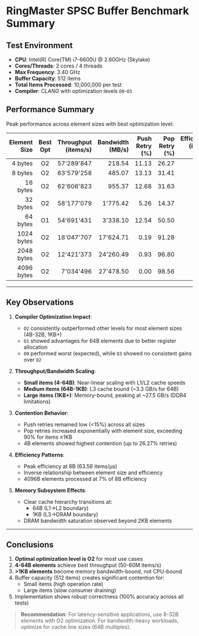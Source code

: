 # RingMaster SPSC Buffer Benchmark Summary

## Test Environment
- **CPU**: Intel(R) Core(TM) i7-6600U @ 2.60GHz (Skylake)
- **Cores/Threads**: 2 cores / 4 threads
- **Max Frequency**: 3.40 GHz
- **Buffer Capacity**: 512 items
- **Total Items Processed**: 10,000,000 per test
- **Compiler**: _CLANG_ with optimization levels `O0`-`O3`

## Performance Summary
Peak performance across element sizes with best optimization level:

| Element Size | Best Opt | Throughput<br>(items/s) | Bandwidth<br>(MB/s) | Push Retry<br>(%) | Pop Retry<br>(%) | Efficiency<br>(items/μs) |
| -----------: | :------: | ----------------------: | ------------------: | ----------------: | ---------------: | -----------------------: |
|      4 bytes |    O2    |            57'289'847 |             218.54 |            11.13 |           26.27 |                 57.29 |
|      8 bytes |    O2    |            63'579'258 |             485.07 |            13.13 |           31.41 |                 63.58 |
|     16 bytes |    O2    |            62'606'823 |             955.37 |            12.68 |           31.63 |                 62.61 |
|     32 bytes |    O2    |            58'177'079 |           1'775.42 |             5.26 |           14.37 |                 58.18 |
|     64 bytes |    O1    |            54'691'431 |           3'338.10 |            12.54 |           50.50 |                 54.69 |
|   1024 bytes |    O2    |            18'047'707 |          17'624.71 |             0.19 |           91.28 |                 18.05 |
|   2048 bytes |    O2    |            12'421'373 |          24'260.49 |             0.93 |           96.80 |                 12.42 |
|   4096 bytes |    O2    |             7'034'496 |          27'478.50 |             0.00 |           98.56 |                  7.03 |

---

## Key Observations

1. **Compiler Optimization Impact**:
   - `O2` consistently outperformed other levels for most element sizes (4B-32B, 1KB+)
   - `O1` showed advantages for 64B elements due to better register allocation
   - `O0` performed worst (expected), while `O3` showed no consistent gains over `O2`

2. **Throughput/Bandwidth Scaling**:
   - **Small items (4-64B)**: Near-linear scaling with L1/L2 cache speeds
   - **Medium items (64B-1KB)**: L3 cache bound (~3.3 GB/s for 64B)
   - **Large items (1KB+)**: Memory-bound, peaking at ~27.5 GB/s (DDR4 limitations)

3. **Contention Behavior**:
   - Push retries remained low (<15%) across all sizes
   - Pop retries increased exponentially with element size, exceeding 90% for items ≥1KB
   - 4B elements showed highest contention (up to 26.27% retries)

4. **Efficiency Patterns**:
   - Peak efficiency at 8B (63.58 items/μs)
   - Inverse relationship between element size and efficiency
   - 4096B elements processed at 7% of 8B efficiency

5. **Memory Subsystem Effects**:
   - Clear cache hierarchy transitions at:
     - 64B (L1→L2 boundary)
     - 1KB (L3→DRAM boundary)
   - DRAM bandwidth saturation observed beyond 2KB elements

---

## Conclusions
1. **Optimal optimization level is O2** for most use cases
2. **4-64B elements** achieve best throughput (50-60M items/s)
3. **>1KB elements** become memory bandwidth-bound, not CPU-bound
4. Buffer capacity (512 items) creates significant contention for:
   - Small items (high operation rate)
   - Large items (slow consumer draining)
5. Implementation shows robust correctness (100% accuracy across all tests)

> **Recommendation**: For latency-sensitive applications, use 8-32B elements with O2 optimization. For bandwidth-heavy workloads, optimize for cache line sizes (64B multiples).
